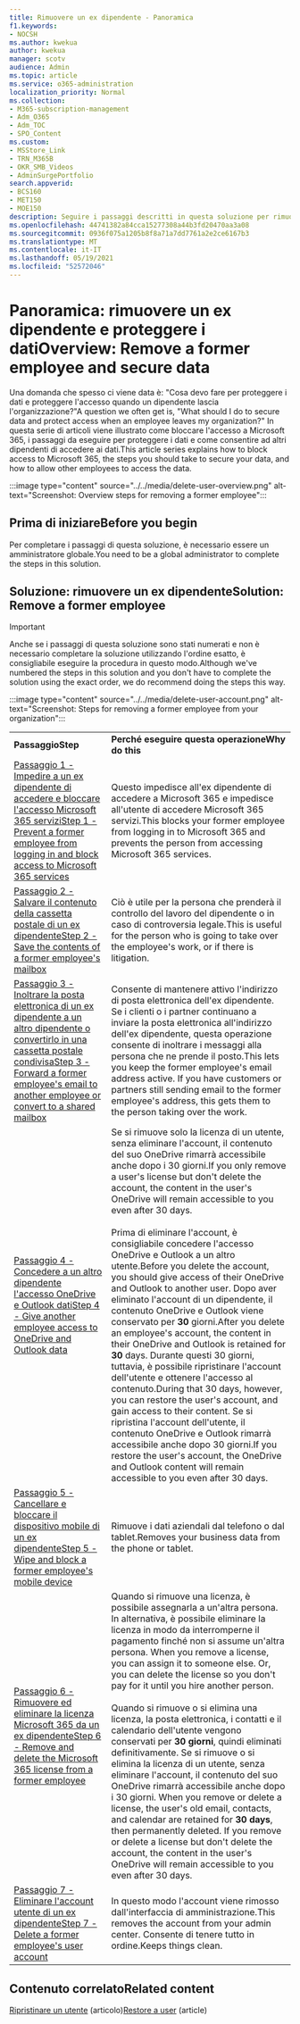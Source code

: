 ```yaml
---
title: Rimuovere un ex dipendente - Panoramica
f1.keywords:
- NOCSH
ms.author: kwekua
author: kwekua
manager: scotv
audience: Admin
ms.topic: article
ms.service: o365-administration
localization_priority: Normal
ms.collection:
- M365-subscription-management
- Adm_O365
- Adm_TOC
- SPO_Content
ms.custom:
- MSStore_Link
- TRN_M365B
- OKR_SMB_Videos
- AdminSurgePortfolio
search.appverid:
- BCS160
- MET150
- MOE150
description: Seguire i passaggi descritti in questa soluzione per rimuovere un ex dipendente Microsoft 365 e proteggere i dati dell'organizzazione.
ms.openlocfilehash: 44741382a84cca15277308a44b3fd20470aa3a08
ms.sourcegitcommit: 0936f075a1205b8f8a71a7dd7761a2e2ce6167b3
ms.translationtype: MT
ms.contentlocale: it-IT
ms.lasthandoff: 05/19/2021
ms.locfileid: "52572046"
---
```

# <a name="overview-remove-a-former-employee-and-secure-data"></a><span data-ttu-id="4d52b-103">Panoramica: rimuovere un ex dipendente e proteggere i dati</span><span class="sxs-lookup"><span data-stu-id="4d52b-103">Overview: Remove a former employee and secure data</span></span>

<span data-ttu-id="4d52b-104">Una domanda che spesso ci viene data è: "Cosa devo fare per proteggere i dati e proteggere l'accesso quando un dipendente lascia l'organizzazione?"</span><span class="sxs-lookup"><span data-stu-id="4d52b-104">A question we often get is, "What should I do to secure data and protect access when an employee leaves my organization?"</span></span> <span data-ttu-id="4d52b-105">In questa serie di articoli viene illustrato come bloccare l'accesso a Microsoft 365, i passaggi da eseguire per proteggere i dati e come consentire ad altri dipendenti di accedere ai dati.</span><span class="sxs-lookup"><span data-stu-id="4d52b-105">This article series explains how to block access to Microsoft 365, the steps you should take to secure your data, and how to allow other employees to access the data.</span></span>

:::image type="content" source="../../media/delete-user-overview.png" alt-text="Screenshot: Overview steps for removing a former employee":::

## <a name="before-you-begin"></a><span data-ttu-id="4d52b-107">Prima di iniziare</span><span class="sxs-lookup"><span data-stu-id="4d52b-107">Before you begin</span></span>

<span data-ttu-id="4d52b-108">Per completare i passaggi di questa soluzione, è necessario essere un amministratore globale.</span><span class="sxs-lookup"><span data-stu-id="4d52b-108">You need to be a global administrator to complete the steps in this solution.</span></span>

## <a name="solution-remove-a-former-employee"></a><span data-ttu-id="4d52b-109">Soluzione: rimuovere un ex dipendente</span><span class="sxs-lookup"><span data-stu-id="4d52b-109">Solution: Remove a former employee</span></span>

> [!IMPORTANT]
> <span data-ttu-id="4d52b-110">Anche se i passaggi di questa soluzione sono stati numerati e non è necessario completare la soluzione utilizzando l'ordine esatto, è consigliabile eseguire la procedura in questo modo.</span><span class="sxs-lookup"><span data-stu-id="4d52b-110">Although we've numbered the steps in this solution and you don't have to complete the solution using the exact order, we do recommend doing the steps this way.</span></span>

:::image type="content" source="../../media/delete-user-account.png" alt-text="Screenshot: Steps for removing a former employee from your organization":::

|||
|:-----|:-----|
|<span data-ttu-id="4d52b-112">**Passaggio**</span><span class="sxs-lookup"><span data-stu-id="4d52b-112">**Step**</span></span> <br/> |<span data-ttu-id="4d52b-113">**Perché eseguire questa operazione**</span><span class="sxs-lookup"><span data-stu-id="4d52b-113">**Why do this**</span></span> <br/> |
|[<span data-ttu-id="4d52b-114">Passaggio 1 - Impedire a un ex dipendente di accedere e bloccare l'accesso Microsoft 365 servizi</span><span class="sxs-lookup"><span data-stu-id="4d52b-114">Step 1 - Prevent a former employee from logging in and block access to Microsoft 365 services</span></span>](remove-former-employee-step-1.md) <br/> |<span data-ttu-id="4d52b-115">Questo impedisce all'ex dipendente di accedere a Microsoft 365 e impedisce all'utente di accedere Microsoft 365 servizi.</span><span class="sxs-lookup"><span data-stu-id="4d52b-115">This blocks your former employee from logging in to Microsoft 365 and prevents the person from accessing Microsoft 365 services.</span></span> <br/> |
|[<span data-ttu-id="4d52b-116">Passaggio 2 - Salvare il contenuto della cassetta postale di un ex dipendente</span><span class="sxs-lookup"><span data-stu-id="4d52b-116">Step 2 - Save the contents of a former employee's mailbox</span></span>](remove-former-employee-step-2.md) <br/> |<span data-ttu-id="4d52b-117">Ciò è utile per la persona che prenderà il controllo del lavoro del dipendente o in caso di controversia legale.</span><span class="sxs-lookup"><span data-stu-id="4d52b-117">This is useful for the person who is going to take over the employee's work, or if there is litigation.</span></span> <br/> |
|[<span data-ttu-id="4d52b-118">Passaggio 3 - Inoltrare la posta elettronica di un ex dipendente a un altro dipendente o convertirlo in una cassetta postale condivisa</span><span class="sxs-lookup"><span data-stu-id="4d52b-118">Step 3 - Forward a former employee's email to another employee or convert to a shared mailbox</span></span>](remove-former-employee-step-3.md) <br/> |<span data-ttu-id="4d52b-p102">Consente di mantenere attivo l'indirizzo di posta elettronica dell'ex dipendente. Se i clienti o i partner continuano a inviare la posta elettronica all'indirizzo dell'ex dipendente, questa operazione consente di inoltrare i messaggi alla persona che ne prende il posto.</span><span class="sxs-lookup"><span data-stu-id="4d52b-p102">This lets you keep the former employee's email address active. If you have customers or partners still sending email to the former employee's address, this gets them to the person taking over the work.</span></span> <br/> |
|[<span data-ttu-id="4d52b-121">Passaggio 4 - Concedere a un altro dipendente l'accesso OneDrive e Outlook dati</span><span class="sxs-lookup"><span data-stu-id="4d52b-121">Step 4 - Give another employee access to OneDrive and Outlook data</span></span>](remove-former-employee-step-6.md) <br/> |<span data-ttu-id="4d52b-122">Se si rimuove solo la licenza di un utente, senza eliminare l'account, il contenuto del suo OneDrive rimarrà accessibile anche dopo i 30 giorni.</span><span class="sxs-lookup"><span data-stu-id="4d52b-122">If you only remove a user's license but don't delete the account, the content in the user's OneDrive will remain accessible to you even after 30 days.</span></span> <br/><br/> <span data-ttu-id="4d52b-123">Prima di eliminare l'account, è consigliabile concedere l'accesso OneDrive e Outlook a un altro utente.</span><span class="sxs-lookup"><span data-stu-id="4d52b-123">Before you delete the account, you should give access of their OneDrive and Outlook to another user.</span></span> <span data-ttu-id="4d52b-124">Dopo aver eliminato l'account di un dipendente, il contenuto OneDrive e Outlook viene conservato per **30** giorni.</span><span class="sxs-lookup"><span data-stu-id="4d52b-124">After you delete an employee's account, the content in their OneDrive and Outlook is retained for **30** days.</span></span> <span data-ttu-id="4d52b-125">Durante questi 30 giorni, tuttavia, è possibile ripristinare l'account dell'utente e ottenere l'accesso al contenuto.</span><span class="sxs-lookup"><span data-stu-id="4d52b-125">During that 30 days, however, you can restore the user's account, and gain access to their content.</span></span> <span data-ttu-id="4d52b-126">Se si ripristina l'account dell'utente, il contenuto OneDrive e Outlook rimarrà accessibile anche dopo 30 giorni.</span><span class="sxs-lookup"><span data-stu-id="4d52b-126">If you restore the user's account, the OneDrive and Outlook content will remain accessible to you even after 30 days.</span></span> <br/> |
|[<span data-ttu-id="4d52b-127">Passaggio 5 - Cancellare e bloccare il dispositivo mobile di un ex dipendente</span><span class="sxs-lookup"><span data-stu-id="4d52b-127">Step 5 - Wipe and block a former employee's mobile device</span></span>](remove-former-employee-step-4.md) <br/> |<span data-ttu-id="4d52b-128">Rimuove i dati aziendali dal telefono o dal tablet.</span><span class="sxs-lookup"><span data-stu-id="4d52b-128">Removes your business data from the phone or tablet.</span></span>  <br/> |
|[<span data-ttu-id="4d52b-129">Passaggio 6 - Rimuovere ed eliminare la licenza Microsoft 365 da un ex dipendente</span><span class="sxs-lookup"><span data-stu-id="4d52b-129">Step 6 - Remove and delete the Microsoft 365 license from a former employee</span></span>](remove-former-employee-step-7.md) <br/> |<span data-ttu-id="4d52b-p104">Quando si rimuove una licenza, è possibile assegnarla a un'altra persona. In alternativa, è possibile eliminare la licenza in modo da interromperne il pagamento finché non si assume un'altra persona.  </span><span class="sxs-lookup"><span data-stu-id="4d52b-p104">When you remove a license, you can assign it to someone else. Or, you can delete the license so you don't pay for it until you hire another person. </span></span><br/><br/> <span data-ttu-id="4d52b-p105">Quando si rimuove o si elimina una licenza, la posta elettronica, i contatti e il calendario dell'utente vengono conservati per **30 giorni**, quindi eliminati definitivamente. Se si rimuove o si elimina la licenza di un utente, senza eliminare l'account, il contenuto del suo OneDrive rimarrà accessibile anche dopo i 30 giorni.  </span><span class="sxs-lookup"><span data-stu-id="4d52b-p105">When you remove or delete a license, the user's old email, contacts, and calendar are retained for **30 days**, then permanently deleted. If you remove or delete a license but don't delete the account, the content in the user's OneDrive will remain accessible to you even after 30 days.  </span></span><br/> |
|[<span data-ttu-id="4d52b-134">Passaggio 7 - Eliminare l'account utente di un ex dipendente</span><span class="sxs-lookup"><span data-stu-id="4d52b-134">Step 7 - Delete a former employee's user account</span></span>](remove-former-employee-step-7.md) <br/> |<span data-ttu-id="4d52b-135">In questo modo l'account viene rimosso dall'interfaccia di amministrazione.</span><span class="sxs-lookup"><span data-stu-id="4d52b-135">This removes the account from your admin center.</span></span> <span data-ttu-id="4d52b-136">Consente di tenere tutto in ordine.</span><span class="sxs-lookup"><span data-stu-id="4d52b-136">Keeps things clean.</span></span> <br/> |

## <a name="related-content"></a><span data-ttu-id="4d52b-137">Contenuto correlato</span><span class="sxs-lookup"><span data-stu-id="4d52b-137">Related content</span></span>

<span data-ttu-id="4d52b-138">[Ripristinare un utente](restore-user.md) (articolo)</span><span class="sxs-lookup"><span data-stu-id="4d52b-138">[Restore a user](restore-user.md) (article)</span></span>
